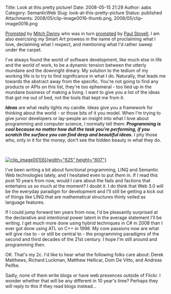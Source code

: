 Title: Look at this pretty picture!
Date: 2008-05-15 21:29
Author: aabs
Category: SemanticWeb
Slug: look-at-this-pretty-picture
Status: published
Attachments: 2008/05/clip-image0016-thumb.png, 2008/05/clip-image0016.png

[Prompted](http://notgartner.wordpress.com/2008/05/13/care-factor/) by [Mitch Denny](http://notgartner.wordpress.com) who was in turn [prompted](http://www.paulstovell.com/blog/whats-your-circle-of-interest) by [Paul Stovell](http://www.paulstovell.com), I am also exercising my Smart Art prowess in the name of proclaiming what I love, declaiming what I respect, and mentioning what I'd rather sweep under the carpet.

I've always found the world of software development, like much else in life and the world of work, to be a dynamic tension between the utterly mundane and the downright dreary. My solution to the tedium of my working life is to try to find significance in what I do. Naturally, that leads me towards the abstract away from the specific. You're not going to find any products or APIs on this list, they're too ephemeral - too tied up in the mundane business of making a living. I want to give you a list of the ideas that got me out of bed, not the tools that kept me from it.

***Ideas*** are what really lights my candle. Ideas give you a framework for thinking about the world - or those bits of it you model. When I'm trying to give junior developers or lay-people an insight into what I love about programming and computer science, I normally tell them: ***Programming is cool because no matter how dull the task you're performing, if you scratch the surface you can find deep and beautiful ideas.*** I pity those who, only in it for the money, don't see the hidden beauty in what they do.

 

[![clip\_image001\[6\]]({static}2008/05/clip-image0016-thumb.png){width="625" height="607"}]({static}2008/05/clip-image0016.png)

I've been writing a bit about functional programming, LINQ and Semantic Web technologies lately, and I hesitated even to put *them* in. If I read this post 10 years from now, would I care about the fads and factions that entertains us so much at the moment? I doubt it. I do think that Web 3.0 will be the everyday paradigm for development and I'll still be getting a kick out of things like LINQ that are mathematical structures thinly veiled as language features.

If I could jump forward ten years from now, I'd be pleasantly surprised at the declarative and intentional power latent in the average statement I'll be writing. I get much more done using hybrid techniques in C\# in 2008 than I ever got done using ATL on C++ in 1998. My core passions now are what will give rise to - or still be central to - the programming paradigms of the second and third decades of the 21st century. I hope I'm still around and programming then.

OK. That's my 2c. I'd like to hear what the following folks care about: Derek Matthews, Richard Luckman, Matthew Hellicar, Dom De Vitto, and Andreas Peifke.

Sadly, none of them write blogs or have web presences outside of Flickr. I wonder whether that will be any different in 10 year's time? Perhaps they will reply to this if they read blogs instead...
